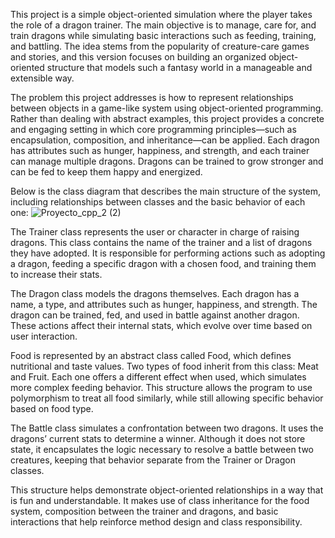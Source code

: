 This project is a simple object-oriented simulation where the player takes the role of a dragon trainer. The main objective is to manage, care for, and train dragons while simulating basic interactions such as feeding, training, and battling. The idea stems from the popularity of creature-care games and stories, and this version focuses on building an organized object-oriented structure that models such a fantasy world in a manageable and extensible way.

The problem this project addresses is how to represent relationships between objects in a game-like system using object-oriented programming. Rather than dealing with abstract examples, this project provides a concrete and engaging setting in which core programming principles—such as encapsulation, composition, and inheritance—can be applied. Each dragon has attributes such as hunger, happiness, and strength, and each trainer can manage multiple dragons. Dragons can be trained to grow stronger and can be fed to keep them happy and energized.

Below is the class diagram that describes the main structure of the system, including relationships between classes and the basic behavior of each one:
![Proyecto_cpp_2 (2)](https://github.com/user-attachments/assets/60cfbc91-9124-4355-bcd2-12a7de07d368)



The Trainer class represents the user or character in charge of raising dragons. This class contains the name of the trainer and a list of dragons they have adopted. It is responsible for performing actions such as adopting a dragon, feeding a specific dragon with a chosen food, and training them to increase their stats.

The Dragon class models the dragons themselves. Each dragon has a name, a type, and attributes such as hunger, happiness, and strength. The dragon can be trained, fed, and used in battle against another dragon. These actions affect their internal stats, which evolve over time based on user interaction.

Food is represented by an abstract class called Food, which defines nutritional and taste values. Two types of food inherit from this class: Meat and Fruit. Each one offers a different effect when used, which simulates more complex feeding behavior. This structure allows the program to use polymorphism to treat all food similarly, while still allowing specific behavior based on food type.

The Battle class simulates a confrontation between two dragons. It uses the dragons’ current stats to determine a winner. Although it does not store state, it encapsulates the logic necessary to resolve a battle between two creatures, keeping that behavior separate from the Trainer or Dragon classes.

This structure helps demonstrate object-oriented relationships in a way that is fun and understandable. It makes use of class inheritance for the food system, composition between the trainer and dragons, and basic interactions that help reinforce method design and class responsibility.
